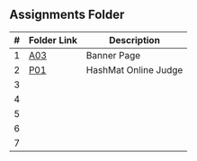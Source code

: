 ##  Assignments Folder

|   #   | Folder Link | Description |
| :---: | ------------| ------------------- |
|   1   | [A03](https://github.com/dmreyescoy03/4883-PrgmTech-Reyes-Coy/tree/main/Assignments/A03)  | Banner Page |
|   2   | [P01](https://github.com/dmreyescoy03/4883-PrgmTech-Reyes-Coy/tree/main/Assignments/P01)  | HashMat Online Judge |
|   3   | []()  |
|   4   | []()  |
|   5   | []()  |
|   6   | []()  |                
|   7   | []()  |